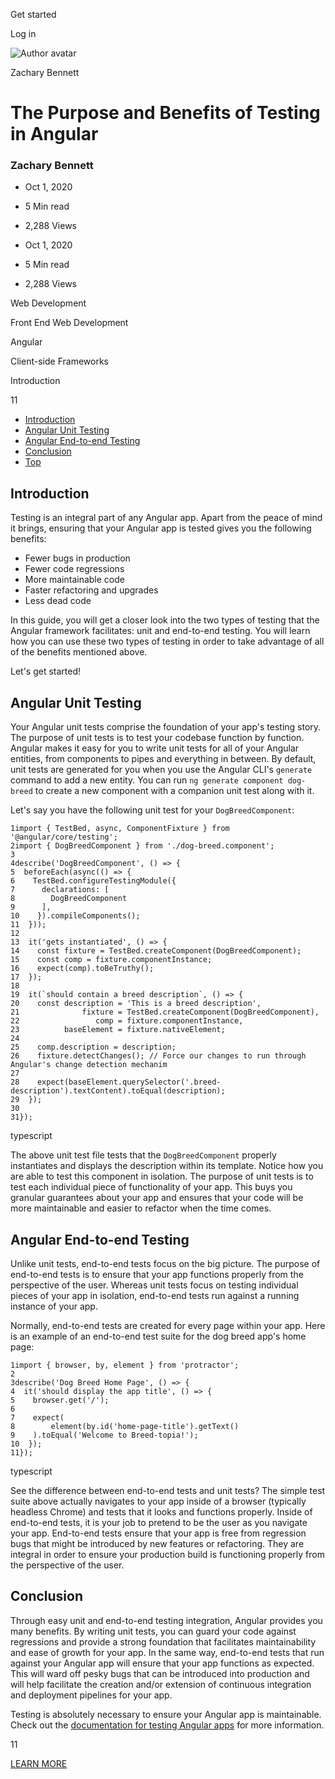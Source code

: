 <span data-css-15b13by="" aria-hidden="false">Get started</span>

<span data-css-15b13by="" aria-hidden="false">Log in</span>

<img src="../../pluralsight.imgix.net/author/lg/b80bbd58-40e1-4db4-a8e5-12bb0fecc089.png" alt="Author avatar" class="jsx-3841407315" />

Zachary Bennett

The Purpose and Benefits of Testing in Angular
==============================================

### Zachary Bennett

-   Oct 1, 2020
-   5 Min read
-   2,288 Views

-   Oct 1, 2020
-   <span class="jsx-3759398792" itemprop="timeRequired">5 Min</span> read
-   2,288 Views

<span class="jsx-3759398792"></span>

<span data-css-1997kh1="">Web Development</span>

<span class="jsx-3759398792"></span>

<span data-css-1997kh1="">Front End Web Development</span>

<span class="jsx-3759398792"></span>

<span data-css-1997kh1="">Angular</span>

<span class="jsx-3759398792"></span>

<span data-css-1997kh1="">Client-side Frameworks</span>

Introduction

11

-   <a href="#module-introduction" class="menu-link">Introduction</a>
-   <a href="#module-angularunittesting" class="menu-link">Angular Unit Testing</a>
-   <a href="#module-angularendtoendtesting" class="menu-link">Angular End-to-end Testing</a>
-   <a href="#module-conclusion" class="menu-link">Conclusion</a>
-   <a href="#top" class="menu-link">Top</a>

Introduction
------------

Testing is an integral part of any Angular app. Apart from the peace of mind it brings, ensuring that your Angular app is tested gives you the following benefits:

-   Fewer bugs in production
-   Fewer code regressions
-   More maintainable code
-   Faster refactoring and upgrades
-   Less dead code

In this guide, you will get a closer look into the two types of testing that the Angular framework facilitates: unit and end-to-end testing. You will learn how you can use these two types of testing in order to take advantage of all of the benefits mentioned above.

Let's get started!

Angular Unit Testing
--------------------

Your Angular unit tests comprise the foundation of your app's testing story. The purpose of unit tests is to test your codebase function by function. Angular makes it easy for you to write unit tests for all of your Angular entities, from components to pipes and everything in between. By default, unit tests are generated for you when you use the Angular CLI's <span class="jsx-3120878690">`generate`</span> command to add a new entity. You can run <span class="jsx-3120878690">`ng generate component dog-breed`</span> to create a new component with a companion unit test along with it.

Let's say you have the following unit test for your <span class="jsx-3120878690">`DogBreedComponent`</span>:

    1import { TestBed, async, ComponentFixture } from '@angular/core/testing';
    2import { DogBreedComponent } from './dog-breed.component';
    3
    4describe('DogBreedComponent', () => {
    5  beforeEach(async(() => {
    6    TestBed.configureTestingModule({
    7      declarations: [
    8        DogBreedComponent
    9      ],
    10    }).compileComponents();
    11  }));
    12
    13  it('gets instantiated', () => {
    14    const fixture = TestBed.createComponent(DogBreedComponent);
    15    const comp = fixture.componentInstance;
    16    expect(comp).toBeTruthy();
    17  });
    18
    19  it(`should contain a breed description`, () => {
    20    const description = 'This is a breed description',
    21              fixture = TestBed.createComponent(DogBreedComponent),
    22                 comp = fixture.componentInstance,
    23          baseElement = fixture.nativeElement;
    24
    25    comp.description = description;
    26    fixture.detectChanges(); // Force our changes to run through Angular's change detection mechanim
    27
    28    expect(baseElement.querySelector('.breed-description').textContent).toEqual(description);
    29  });
    30
    31});

typescript

The above unit test file tests that the <span class="jsx-3120878690">`DogBreedComponent`</span> properly instantiates and displays the description within its template. Notice how you are able to test this component in isolation. The purpose of unit tests is to test each individual piece of functionality of your app. This buys you granular guarantees about your app and ensures that your code will be more maintainable and easier to refactor when the time comes.

Angular End-to-end Testing
--------------------------

Unlike unit tests, end-to-end tests focus on the big picture. The purpose of end-to-end tests is to ensure that your app functions properly from the perspective of the user. Whereas unit tests focus on testing individual pieces of your app in isolation, end-to-end tests run against a running instance of your app.

Normally, end-to-end tests are created for every page within your app. Here is an example of an end-to-end test suite for the dog breed app's home page:

    1import { browser, by, element } from 'protractor';
    2
    3describe('Dog Breed Home Page', () => {
    4  it('should display the app title', () => {
    5    browser.get('/');
    6
    7    expect(
    8        element(by.id('home-page-title').getText()
    9    ).toEqual('Welcome to Breed-topia!');
    10  });
    11});

typescript

See the difference between end-to-end tests and unit tests? The simple test suite above actually navigates to your app inside of a browser (typically headless Chrome) and tests that it looks and functions properly. Inside of end-to-end tests, it is your job to pretend to be the user as you navigate your app. End-to-end tests ensure that your app is free from regression bugs that might be introduced by new features or refactoring. They are integral in order to ensure your production build is functioning properly from the perspective of the user.

Conclusion
----------

Through easy unit and end-to-end testing integration, Angular provides you many benefits. By writing unit tests, you can guard your code against regressions and provide a strong foundation that facilitates maintainability and ease of growth for your app. In the same way, end-to-end tests that run against your Angular app will ensure that your app functions as expected. This will ward off pesky bugs that can be introduced into production and will help facilitate the creation and/or extension of continuous integration and deployment pipelines for your app.

Testing is absolutely necessary to ensure your Angular app is maintainable. Check out the [documentation for testing Angular apps](https://angular.io/guide/testing/) for more information.

11

[<span data-css-15b13by="" aria-hidden="false">LEARN MORE</span>](https://www.pluralsight.com/product/paths)
